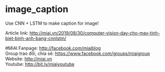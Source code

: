 # image_caption
Use CNN + LSTM to make caption for image!

Article link: http://miai.vn/2019/08/30/computer-vision-day-cho-may-tinh-biet-binh-anh-bang-cnnlstm/

#MìAI 
Fanpage: http://facebook.com/miaiblog<br>
Group trao đổi, chia sẻ: https://www.facebook.com/groups/miaigroup<br>
Website: http://miai.vn<br>
Youtube: http://bit.ly/miaiyoutube<br>

